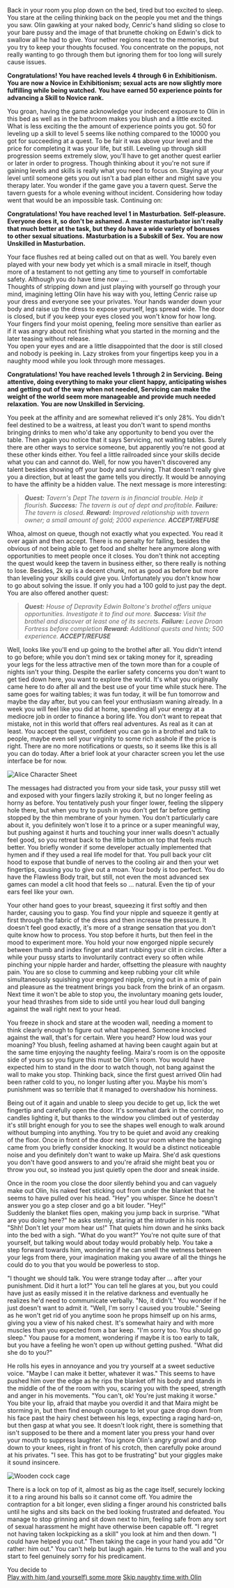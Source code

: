 Back in your room you plop down on the bed, tired but too excited to sleep. You stare at the ceiling thinking back on the people you met and the things you saw. Olin gawking at your naked body, Cenric's hand sliding so close to your bare pussy and the image of that brunette choking on Edwin's dick to swallow all he had to give. Your nether regions react to the memories, but you try to keep your thoughts focused. You concentrate on the popups, not really wanting to go through them but ignoring them for too long will surely cause issues.

**Congratulations! You have reached levels 4 through 6 in Exhibitionism.**
**You are now a Novice in Exhibitionism; sexual acts are now slightly more fulfilling while being watched.**
**You have earned 50 experience points for advancing a Skill to Novice rank.**

You groan, having the game acknowledge your indecent exposure to Olin in this bed as well as in the bathroom makes you blush and a little excited. What is less exciting the the amount of experience points you got. 50 for leveling up a skill to level 5 seems like nothing compared to the 10000 you got for succeeding at a quest. To be fair it was above your level and the price for completing it was your life, but still. Leveling up through skill progression seems extremely slow, you'll have to get another quest earlier or later in order to progress. Though thinking about it you're not sure if gaining levels and skills is really what you need to focus on. Staying at your level until someone gets you out isn't a bad plan either and might save you therapy later. You wonder if the game gave you a tavern quest. Serve the tavern guests for a whole evening without incident. Considering how today went that would be an impossible task. Continuing on:

**Congratulations! You have reached level 1 in Masturbation.**
**Self-pleasure. Everyone does it, so don't be ashamed. A master masturbator isn't really that much better at the task, but they do have a wide variety of bonuses to other sexual situations.**
**Masturbation is a Subskill of Sex.**
**You are now Unskilled in Masturbation.**

Your face flushes red at being called out on that as well. You barely even played with your new body yet which is a small miracle in itself, though more of a testament to not getting any time to yourself in comfortable safety. Although you do have time now ....  
Thoughts of stripping down and just playing with yourself go through your mind, imagining letting Olin have his way with you, letting Cenric raise up your dress and everyone see your privates. Your hands wander down your body and raise up the dress to expose yourself, legs spread wide. The door is closed, but if you keep your eyes closed you won't know for how long. Your fingers find your moist opening, feeling more sensitive than earlier as if it was angry about not finishing what you started in the morning and the later teasing without release.  
You open your eyes and are a little disappointed that the door is still closed and nobody is peeking in. Lazy strokes from your fingertips keep you in a naughty mood while you look through more messages.

**Congratulations! You have reached levels 1 through 2 in Servicing.**
**Being attentive, doing everything to make your client happy, anticipating wishes and getting out of the way when not needed, Servicing can make the weight of the world seem more manageable and provide much needed relaxation.**
**You are now Unskilled in Servicing.**

You peek at the affinity and are somewhat relieved it's only 28%. You didn't feel destined to be a waitress, at least you don't want to spend months bringing drinks to men who'd take any opportunity to bend you over the table. Then again you notice that it says Servicing, not waiting tables. Surely there are other ways to service someone, but apparently you're not good at these other kinds either. You feel a little railroaded since your skills decide what you can and cannot do. Well, for now you haven't discovered any talent besides showing off your body and surviving. That doesn't really give you a direction, but at least the game tells you directly. It would be annoying to have the affinity be a hidden value. The next message is more interesting:

> ***Quest:*** *Tavern's Dept*
> *The tavern is in financial trouble. Help it flourish.*
> ***Success:*** *The tavern is out of dept and profitable.*
> ***Failure:*** *The tavern is closed.*
> ***Reward:*** *Improved relationship with tavern owner; a small amount of gold; 2000 experience.*
> ***ACCEPT/REFUSE***

Whoa, almost on queue, though not exactly what you expected. You read it over again and then accept. There is no penalty for failing, besides the obvious of not being able to get food and shelter here anymore along with opportunities to meet people once it closes. You don't think not accepting the quest would keep the tavern in business either, so there really is nothing to lose. Besides, 2k xp is a decent chunk, not as good as before but more than leveling your skills could give you. Unfortunately you don't know how to go about solving the issue. If only you had a 100 gold to just pay the dept. You are also offered another quest:

> ***Quest:*** *House of Depravity*
>   *Edwin Boltone's brothel offers unique opportunities. Investigate it to find out more.*
> ***Success:*** *Visit the brothel and discover at least one of its secrets.*
> ***Failure:*** *Leave Droan Fortress before completion*
> ***Reward:*** *Additional quests and hints; 500 experience.*
> ***ACCEPT/REFUSE***

Well, looks like you'll end up going to the brothel after all. You didn't intend to go before; while you don't mind sex or taking money for it, spreading your legs for the less attractive men of the town more than for a couple of nights isn't your thing. Despite the earlier safety concerns you don't want to get tied down here, you want to explore the world. It's what you originally came here to do after all and the best use of your time while stuck here. The same goes for waiting tables; it was fun today, it will be fun tomorrow and maybe the day after, but you can feel your enthusiasm waning already. In a week you will feel like you did at home, spending all your energy at a mediocre job in order to finance a boring life. You don't want to repeat that mistake, not in this world that offers real adventures. As real as it can at least. You accept the quest, confident you can go in a brothel and talk to people, maybe even sell your virginity to some rich asshole if the price is right. There are no more notifications or quests, so it seems like this is all you can do today. After a brief look at your character screen you let the use interface be for now.

![Alice Character Sheet](https://cdn.discordapp.com/attachments/828534005569159168/835424942530494484/Alice_ch10.png)

The messages had distracted you from your side task, your pussy still wet and exposed with your fingers lazily stroking it, but no longer feeling as horny as before. You tentatively push your finger lower, feeling the slippery hole there, but when you try to push in you don't get far before getting stopped by the thin membrane of your hymen. You don't particularly care about it, you definitely won't lose it to a prince or a super meaningful way, but pushing against it hurts and touching your inner walls doesn't actually feel good, so you retreat back to the little button on top that feels much better. You briefly wonder if some developer actually implemented that hymen and if they used a real life model for that. You pull back your clit hood to expose that bundle of nerves to the cooling air and then your wet fingertips, causing you to give out a moan. Your body is too perfect. You do have the Flawless Body trait, but still, not even the most advanced sex games can model a clit hood that feels so ... natural. Even the tip of your ears feel like your own.

Your other hand goes to your breast, squeezing it first softly and then harder, causing you to gasp. You find your nipple and squeeze it gently at first through the fabric of the dress and then increase the pressure. It doesn't feel good exactly, it's more of a strange sensation that you don't quite know how to process. You stop before it hurts, but then feel in the mood to experiment more. You hold your now engorged nipple securely between thumb and index finger and start rubbing your clit in circles. After a while your pussy starts to involuntarily contract every so often while pinching your nipple harder and harder, offsetting the pleasure with naughty pain. You are so close to cumming and keep rubbing your clit while simultaneously squishing your engorged nipple, crying out in a mix of pain and pleasure as the treatment brings you back from the brink of an orgasm. Next time it won't be able to stop you, the involuntary moaning gets louder, your head thrashes from side to side until you hear loud dull banging against the wall right next to your head.

You freeze in shock and stare at the wooden wall, needing a moment to think clearly enough to figure out what happened. Someone knocked against the wall, that's for certain. Were you heard? How loud was your moaning? You blush, feeling ashamed at having been caught again but at the same time enjoying the naughty feeling. Maira's room is on the opposite side of yours so you figure this must be Olin's room. You would have expected him to stand in the door to watch though, not bang against the wall to make you stop. Thinking back, since the first guest arrived Olin had been rather cold to you, no longer lusting after you. Maybe his mom's punishment was so terrible that it managed to overshadow his horniness.

Being out of it again and unable to sleep you decide to get up, lick the wet fingertip and carefully open the door. It's somewhat dark in the corridor, no candles lighting it, but thanks to the window you climbed out of yesterday it's still bright enough for you to see the shapes well enough to walk around without bumping into anything. You try to be quiet and avoid any creaking of the floor. Once in front of the door next to your room where the banging came from you briefly consider knocking. It would be a distinct noticeable noise and you definitely don't want to wake up Maira. She'd ask questions you don't have good answers to and you're afraid she might beat you or throw you out, so instead you just quietly open the door and sneak inside.

Once in the room you close the door silently behind you and can vaguely make out Olin, his naked feet sticking out from under the blanket that he seems to have pulled over his head. "Hey" you whisper. Since he doesn't answer you go a step closer and go a bit louder. "Hey!"  
Suddenly the blanket flies open, making you jump back in surprise. "What are you doing here?" he asks sternly, staring at the intruder in his room. "Shh! Don't let your mom hear us!" That quiets him down and he sinks back into the bed with a sigh. "What do you want?" You're not quite sure of that yourself, but talking would about today would probably help. You take a step forward towards him, wondering if he can smell the wetness between your legs from there, your imagination making you aware of all the things he could do to you that you would be powerless to stop.

"I thought we should talk. You were strange today after ... after your punishment. Did it hurt a lot?" You can tell he glares at you, but you could have just as easily missed it in the relative darkness and eventually he realizes he'd need to communicate verbally. "No, it didn't." You wonder if he just doesn't want to admit it. "Well, I'm sorry I caused you trouble." Seeing as he won't get rid of you anytime soon he props himself up on his arms, giving you a view of his naked chest. It's somewhat hairy and with more muscles than you expected from a bar keep. "I'm sorry too. You should go sleep." You pause for a moment, wondering if maybe it is too early to talk, but you have a feeling he won't open up without getting pushed. "What did she do to you?"

He rolls his eyes in annoyance and you try yourself at a sweet seductive voice. "Maybe I can make it better, whatever it was." This seems to have pushed him over the edge as he rips the blanket off his body and stands in the middle of the of the room with you, scaring you with the speed, strength and anger in his movements. "You can't, ok! You're just making it worse." You bite your lip, afraid that maybe you overdid it and that Maira might be storming in, but then find enough courage to let your gaze drop down from his face past the hairy chest between his legs, expecting a raging hard-on, but then gasp at what you see. It doesn't look right, there is something that isn't supposed to be there and a moment later you press your hand over your mouth to suppress laughter. You ignore Olin's angry growl and drop down to your knees, right in front of his crotch, then carefully poke around at his privates. "I see. This has got to be frustrating" but your giggles make it sound insincere.

![Wooden cock cage](https://cdn.discordapp.com/attachments/828534005569159168/835433506079375360/cage.png)

There is a lock on top of it, almost as big as the cage itself, securely locking it to a ring around his balls so it cannot come off. You admire the contraption for a bit longer, even sliding a finger around his constricted balls until he sighs and sits back on the bed looking frustrated and defeated. You manage to stop grinning and sit down next to him, feeling safe from any sort of sexual harassment he might have otherwise been capable off. "I regret not having taken lockpicking as a skill" you look at him and then down. "I could have helped you out." Then taking the cage in your hand you add "Or rather: him out." You can't help but laugh again. He turns to the wall and you start to feel genuinely sorry for his predicament.

You decide to  
[Play with him (and yourself) some more](ch11.md)
[Skip naughty time with Olin](ch12.md)